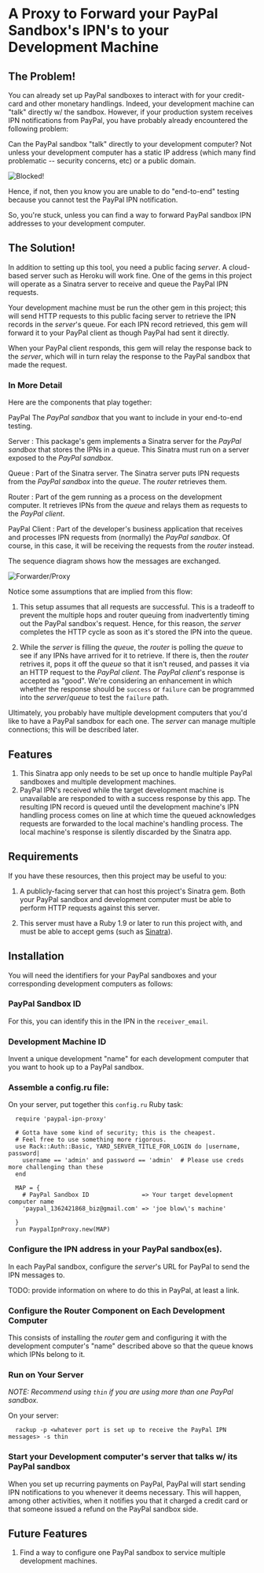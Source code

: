 # A Proxy to Forward your PayPal Sandbox's IPN's to your Development Machine

## The Problem!

You can already set up PayPal sandboxes to interact with for your credit-card and other monetary handlings.
Indeed, your development machine can "talk" directly w/ the sandbox.  However, if your production system
receives IPN notifications from PayPal, you have probably already encountered the following problem:

Can the PayPal sandbox "talk" directly to your development computer?  Not unless your development computer has a static IP address
(which many find problematic -- security concerns, etc) or a public domain.

![Blocked!](http://s3.hedgeye.com/dev_images/paypal_ipn_proxy/blocked.svg)

Hence, if not, then you know you are unable to do "end-to-end" testing because you cannot test the PayPal IPN
notification.

So, you're stuck, unless you can find a way to forward PayPal sandbox IPN addresses to your development computer.

## The Solution!

In addition to setting up this tool, you need a public facing *server*.  A cloud-based server
such as Heroku will work fine. One of the gems in this project will operate as a Sinatra
server to receive and queue the PayPal IPN requests.

Your development machine must be run the other gem in this project; this will
send HTTP requests to this public facing server to retrieve the
IPN records in the *server*'s queue.  For each IPN record retrieved, this gem will
forward it to your PayPal client as though PayPal had sent it directly.

When your PayPal client
responds, this gem will relay the response back to the *server*, which will in turn relay the response
to the PayPal sandbox that made the request.

### In More Detail

Here are the components that play together:

PayPal
The *PayPal sandbox* that you want to include in your end-to-end testing.

Server
: This package's gem implements a Sinatra server for the *PayPal sandbox* that stores the IPNs in a queue.  This Sinatra
must run on a server exposed to the *PayPal sandbox*.

Queue
: Part of the Sinatra server.  The Sinatra server puts IPN requests from the *PayPal sandbox* into the *queue*.  The *router*
retrieves them.

Router
: Part of the gem running as a process on the development computer.  It retrieves IPNs from the *queue* and relays them
as requests to the *PayPal client*.

PayPal Client
: Part of the developer's business application that receives and processes IPN requests from (normally) the *PayPal sandbox*.
Of course, in this case, it will be receiving the requests from the *router* instead.

The sequence diagram shows how the messages are exchanged.

![Forwarder/Proxy](http://s3.hedgeye.com/dev_images/paypal_ipn_proxy/simple.svg)

Notice some assumptions that are implied from this flow:

1.  This setup assumes that all requests are successful.  This is a tradeoff to prevent the multiple hops and router queuing
    from inadvertently timing out the PayPal sandbox's request.  Hence, for this reason, the *server* completes the HTTP cycle
    as soon as it's stored the IPN into the queue.

1.  While the *server* is filling the *queue*, the *router* is polling the *queue* to see if any IPNs have arrived for it to retrieve.
    If there is, then the *router* retrives it, pops it off the *queue* so that it isn't reused, and passes it via
    an HTTP request to the *PayPal client*.  The *PayPal client*'s response is accepted as "good".  We're considering an
    enhancement in which whether the response should be `success` or `failure` can be programmed into the *server*/*queue* to
    test the `failure` path.

Ultimately, you probably have multiple development computers that you'd like to have a PayPal sandbox for
each one.  The *server* can manage multiple connections; this will be described later.

## Features

1.  This Sinatra app only needs to be set up once to handle multiple PayPal sandboxes
    and multiple development machines.
1.  PayPal IPN's received while the target development machine is unavailable are responded to with a success
    response by this app.  The resulting IPN record is queued until the development machine's IPN handling
    process comes on line at which time the queued acknowledges requests are forwarded to the local machine's
    handling process.  The local machine's response is silently discarded by the Sinatra app.

## Requirements

If you have these resources, then this project may be useful to you:

1. A publicly-facing server that can host this project's Sinatra gem. Both your PayPal sandbox and development
   computer must be able to perform HTTP requests against this server.

1. This server must have a Ruby 1.9 or later to run this project with, and must be able to accept
   gems (such as [Sinatra](https://github.com/sinatra/sinatra/#readme)).

## Installation

You will need the identifiers for your PayPal sandboxes and your corresponding
development computers as follows:

### PayPal Sandbox ID

For this, you can identify this in the IPN in the `receiver_email`.

### Development Machine ID

Invent a unique development "name" for each development computer that you want to hook up to a PayPal sandbox.

### Assemble a config.ru file:

On your server, put together this `config.ru` Ruby task:

      require 'paypal-ipn-proxy'

      # Gotta have some kind of security; this is the cheapest.
      # Feel free to use something more rigorous.
      use Rack::Auth::Basic, YARD_SERVER_TITLE_FOR_LOGIN do |username, password|
        username == 'admin' and password == 'admin'  # Please use creds more challenging than these
      end

      MAP = {
        # PayPal Sandbox ID               => Your target development computer name
        'paypal_1362421868_biz@gmail.com' => 'joe blow\'s machine'

      }
      run PaypalIpnProxy.new(MAP)

### Configure the IPN address in your PayPal sandbox(es).

In each PayPal sandbox, configure the *server*'s URL for PayPal to send the IPN messages to.

TODO: provide information on where to do this in PayPal, at least a link.

### Configure the Router Component on Each Development Computer

This consists of installing the *router* gem and configuring it with the development computer's
"name" described above so that the queue knows which IPNs belong to it.

### Run on Your Server

_NOTE: Recommend using `thin` if you are using more than one PayPal sandbox._

On your server:

      rackup -p <whatever port is set up to receive the PayPal IPN messages> -s thin

### Start your Development computer's server that talks w/ its PayPal sandbox

When you set up recurring payments on PayPal, PayPal will start sending IPN notifications to you whenever
it deems necessary.  This will happen, among other activities, when it notifies you that it charged
a credit card or that someone issued a refund on the PayPal sandbox side.

## Future Features

1.  Find a way to configure one PayPal sandbox to service multiple development machines.
